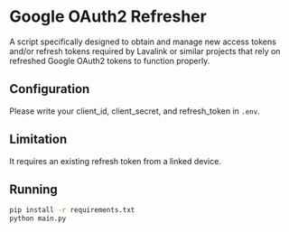 # Google OAuth2 Refresher
A script specifically designed to obtain and manage new access tokens and/or refresh tokens required by Lavalink or similar projects that rely on refreshed Google OAuth2 tokens to function properly.

## Configuration
Please write your client_id, client_secret, and refresh_token in `.env`.

## Limitation
It requires an existing refresh token from a linked device.

## Running
```bash
pip install -r requirements.txt
python main.py
```
